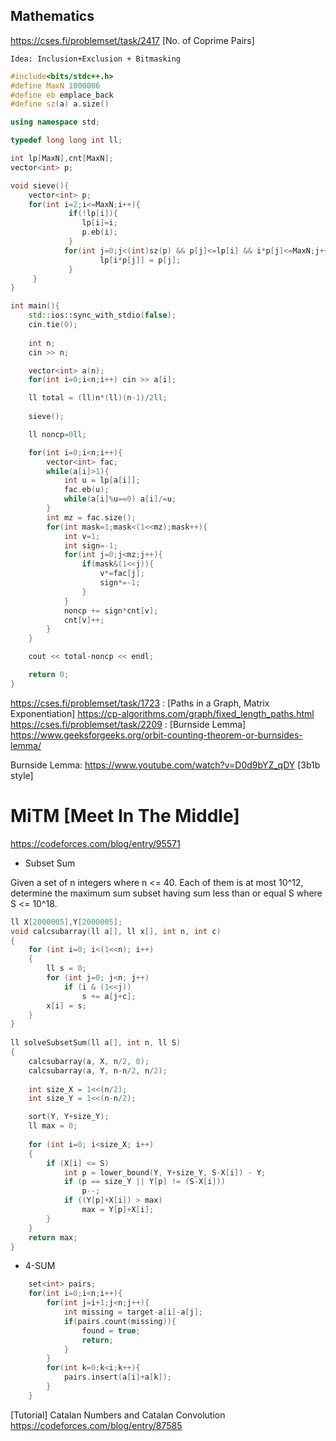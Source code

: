 ## Mathematics

https://cses.fi/problemset/task/2417 [No. of Coprime Pairs] </br>

`Idea: Inclusion+Exclusion + Bitmasking`

```cpp
#include<bits/stdc++.h>
#define MaxN 1000006
#define eb emplace_back
#define sz(a) a.size()

using namespace std;

typedef long long int ll;

int lp[MaxN],cnt[MaxN];
vector<int> p;

void sieve(){
	vector<int> p;
	for(int i=2;i<=MaxN;i++){
     		 if(!lp[i]){ 
        		lp[i]=i; 
        		p.eb(i); 
      		 }
        	for(int j=0;j<(int)sz(p) && p[j]<=lp[i] && i*p[j]<=MaxN;j++){
              		lp[i*p[j]] = p[j];      
         	 }	
	 }
}

int main(){
	std::ios::sync_with_stdio(false);
	cin.tie(0);
	
	int n;
	cin >> n;

	vector<int> a(n);
	for(int i=0;i<n;i++) cin >> a[i];

	ll total = (ll)n*(ll)(n-1)/2ll;
	
	sieve();

	ll noncp=0ll;

	for(int i=0;i<n;i++){
		vector<int> fac;
		while(a[i]>1){
			int u = lp[a[i]];
			fac.eb(u);
			while(a[i]%u==0) a[i]/=u;
		}
		int mz = fac.size();
		for(int mask=1;mask<(1<<mz);mask++){
			int v=1;
			int sign=-1;
			for(int j=0;j<mz;j++){
				if(mask&(1<<j)){
					v*=fac[j];
					sign*=-1;
				}
			}
			noncp += sign*cnt[v];
			cnt[v]++;		
		}		
	}

	cout << total-noncp << endl;

	return 0;
}
```
 
https://cses.fi/problemset/task/1723 : [Paths in a Graph, Matrix Exponentiation] https://cp-algorithms.com/graph/fixed_length_paths.html </br> 
https://cses.fi/problemset/task/2209 : [Burnside Lemma] https://www.geeksforgeeks.org/orbit-counting-theorem-or-burnsides-lemma/ </br>

Burnside Lemma: https://www.youtube.com/watch?v=D0d9bYZ_qDY [3b1b style]


# MiTM [Meet In The Middle]

https://codeforces.com/blog/entry/95571

* Subset Sum

Given a set of n integers where n <= 40. Each of them is at most 10^12, determine the maximum sum subset having sum less than or equal S where S <= 10^18.

```cpp
ll X[2000005],Y[2000005];
void calcsubarray(ll a[], ll x[], int n, int c)
{
    for (int i=0; i<(1<<n); i++)
    {
        ll s = 0;
        for (int j=0; j<n; j++)
            if (i & (1<<j))
                s += a[j+c];
        x[i] = s;
    }
}
 
ll solveSubsetSum(ll a[], int n, ll S)
{
    calcsubarray(a, X, n/2, 0);
    calcsubarray(a, Y, n-n/2, n/2);
 
    int size_X = 1<<(n/2);
    int size_Y = 1<<(n-n/2);

    sort(Y, Y+size_Y);
    ll max = 0;
    
    for (int i=0; i<size_X; i++)
    {
        if (X[i] <= S)
            int p = lower_bound(Y, Y+size_Y, S-X[i]) - Y;
            if (p == size_Y || Y[p] != (S-X[i]))
                p--;
            if ((Y[p]+X[i]) > max)
                max = Y[p]+X[i];
        }
    }
    return max;
}
```

* 4-SUM 

```cpp	
	set<int> pairs;
	for(int i=0;i<n;i++){
		for(int j=i+1;j<n;j++){
			int missing = target-a[i]-a[j];
			if(pairs.count(missing)){
				found = true;
				return;
			}
		}
		for(int k=0;k<i;k++){
			pairs.insert(a[i]+a[k]);
		}
	}
```
[Tutorial] Catalan Numbers and Catalan Convolution  https://codeforces.com/blog/entry/87585
